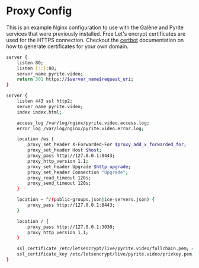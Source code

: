 # Proxy Config

This is an example Nginx configuration to use with the Galène and Pyrite services
that were previously installed. Free Let's encrypt certificates are used for the
HTTPS connection. Checkout the [certbot](https://wiki.archlinux.org/title/Certbot)
documentation on how to generate certificates for your own domain.

```bash
server {
    listen 80;
    listen [::]:80;
    server_name pyrite.video;
    return 301 https://$server_name$request_uri;
}

server {
    listen 443 ssl http2;
    server_name pyrite.video;
    index index.html;

    access_log /var/log/nginx/pyrite.video.access.log;
    error_log /var/log/nginx/pyrite.video.error.log;

    location /ws {
        proxy_set_header X-Forwarded-For $proxy_add_x_forwarded_for;
        proxy_set_header Host $host;
        proxy_pass http://127.0.0.1:8443;
        proxy_http_version 1.1;
        proxy_set_header Upgrade $http_upgrade;
        proxy_set_header Connection "Upgrade";
        proxy_read_timeout 120s;
        proxy_send_timeout 120s;
    }

    location ~ ^/(public-groups.json|ice-servers.json) {
        proxy_pass http://127.0.0.1:8443;
    }

    location / {
        proxy_pass http://127.0.0.1:3030;
        proxy_http_version 1.1;
    }

    ssl_certificate /etc/letsencrypt/live/pyrite.video/fullchain.pem; # managed by Certbot
    ssl_certificate_key /etc/letsencrypt/live/pyrite.video/privkey.pem; # managed by Certbot
}
```
